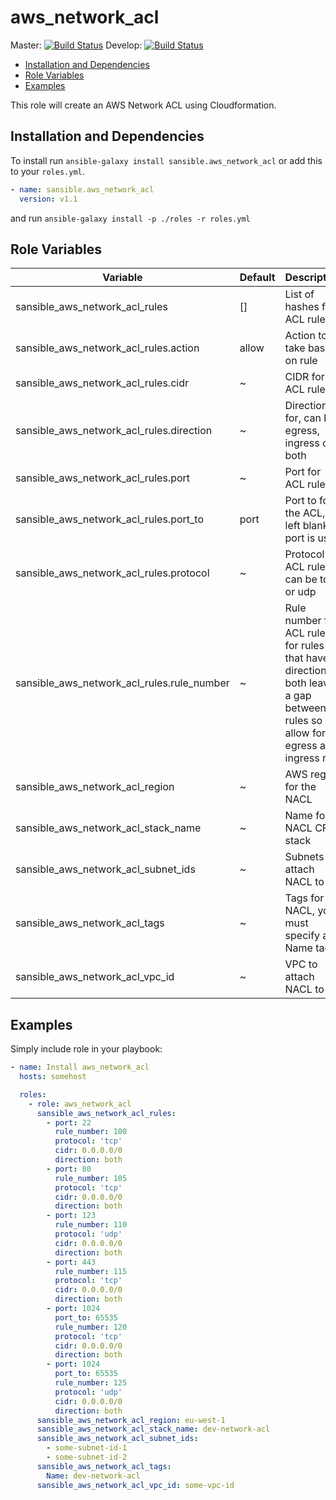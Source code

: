 # aws_network_acl

Master: [![Build Status](https://travis-ci.org/sansible/aws_network_acl.svg?branch=master)](https://travis-ci.org/sansible/aws_network_acl)
Develop: [![Build Status](https://travis-ci.org/sansible/aws_network_acl.svg?branch=develop)](https://travis-ci.org/sansible/aws_network_acl)

* [Installation and Dependencies](#installation-and-dependencies)
* [Role Variables](#role-variables)
* [Examples](#examples)

This role will create an AWS Network ACL using Cloudformation.

## Installation and Dependencies

To install run `ansible-galaxy install sansible.aws_network_acl` or add this to your
`roles.yml`.

```YAML
- name: sansible.aws_network_acl
  version: v1.1
```

and run `ansible-galaxy install -p ./roles -r roles.yml`

## Role Variables

|Variable|Default|Description|
|---|---|---|
|sansible_aws_network_acl_rules|[]|List of hashes for ACL rules|
|sansible_aws_network_acl_rules.action|allow|Action to take based on rule|
|sansible_aws_network_acl_rules.cidr|~|CIDR for ACL rule|
|sansible_aws_network_acl_rules.direction|~|Direction for, can be egress, ingress or both|
|sansible_aws_network_acl_rules.port|~|Port for ACL rule|
|sansible_aws_network_acl_rules.port_to|port|Port to for the ACL, if left blank port is used|
|sansible_aws_network_acl_rules.protocol|~|Protocol for ACL rule, can be tcp or udp|
|sansible_aws_network_acl_rules.rule_number|~|Rule number for ACL rule, for rules that have a direction of both leave a gap between rules so allow for an egress and ingress rule|
|sansible_aws_network_acl_region|~|AWS region for the NACL|
|sansible_aws_network_acl_stack_name|~|Name for NACL CF stack|
|sansible_aws_network_acl_subnet_ids|~|Subnets to attach NACL to|
|sansible_aws_network_acl_tags|~|Tags for the NACL, you must specify a Name tag|
|sansible_aws_network_acl_vpc_id|~|VPC to attach NACL to|

## Examples

Simply include role in your playbook:

```YAML
- name: Install aws_network_acl
  hosts: somehost

  roles:
    - role: aws_network_acl
      sansible_aws_network_acl_rules:
        - port: 22
          rule_number: 100
          protocol: 'tcp'
          cidr: 0.0.0.0/0
          direction: both
        - port: 80
          rule_number: 105
          protocol: 'tcp'
          cidr: 0.0.0.0/0
          direction: both
        - port: 123
          rule_number: 110
          protocol: 'udp'
          cidr: 0.0.0.0/0
          direction: both
        - port: 443
          rule_number: 115
          protocol: 'tcp'
          cidr: 0.0.0.0/0
          direction: both
        - port: 1024
          port_to: 65535
          rule_number: 120
          protocol: 'tcp'
          cidr: 0.0.0.0/0
          direction: both
        - port: 1024
          port_to: 65535
          rule_number: 125
          protocol: 'udp'
          cidr: 0.0.0.0/0
          direction: both
      sansible_aws_network_acl_region: eu-west-1
      sansible_aws_network_acl_stack_name: dev-network-acl
      sansible_aws_network_acl_subnet_ids:
        - some-subnet-id-1
        - some-subnet-id-2
      sansible_aws_network_acl_tags:
        Name: dev-network-acl
      sansible_aws_network_acl_vpc_id: some-vpc-id
```

